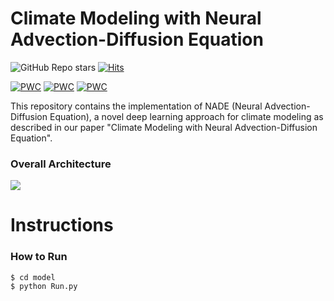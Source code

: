 # Climate Modeling with Neural Advection-Diffusion Equation
![GitHub Repo stars](https://img.shields.io/github/stars/hwangyong753/NADE)
[![Hits](https://hits.seeyoufarm.com/api/count/incr/badge.svg?url=https%3A%2F%2Fgithub.com%2Fhwangyong753%2FNADE&count_bg=%230BADED&title_bg=%233B2424&icon=&icon_color=%23E7E7E7&title=hits&edge_flat=false)](https://hits.seeyoufarm.com)
 
[![PWC](https://img.shields.io/endpoint.svg?url=https://paperswithcode.com/badge/climate-modeling-with-neural-advection/weather-forecasting-on-la)](https://paperswithcode.com/sota/weather-forecasting-on-la?p=climate-modeling-with-neural-advection)  [![PWC](https://img.shields.io/endpoint.svg?url=https://paperswithcode.com/badge/climate-modeling-with-neural-advection/weather-forecasting-on-sd)](https://paperswithcode.com/sota/weather-forecasting-on-sd?p=climate-modeling-with-neural-advection)  [![PWC](https://img.shields.io/endpoint.svg?url=https://paperswithcode.com/badge/climate-modeling-with-neural-advection/weather-forecasting-on-noaa-atmospheric)](https://paperswithcode.com/sota/weather-forecasting-on-noaa-atmospheric?p=climate-modeling-with-neural-advection)

This repository contains the implementation of NADE (Neural Advection-Diffusion Equation), a novel deep learning approach for climate modeling as described in our paper "Climate Modeling with Neural Advection-Diffusion Equation".



### Overall Architecture
<img src = https://user-images.githubusercontent.com/80739530/175977334-45c52f5e-831d-47f5-93bd-bfc383f244b2.png>





# Instructions

### How to Run
```
$ cd model
$ python Run.py
```
